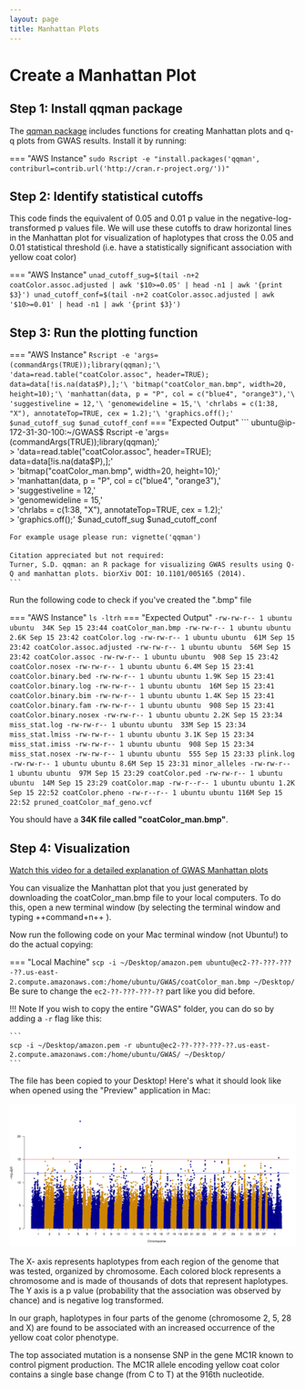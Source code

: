 ```yaml
---
layout: page
title: Manhattan Plots
---
```


Create a Manhattan Plot
=========================

## Step 1: Install qqman package

The [qqman package](https://cran.r-project.org/web/packages/qqman/vignettes/qqman.html) includes functions for creating Manhattan plots and q-q plots from GWAS results. Install it by running:

=== "AWS Instance"
    ```
    sudo Rscript -e "install.packages('qqman', contriburl=contrib.url('http://cran.r-project.org/'))"
    ```

## Step 2: Identify statistical cutoffs

This code finds the equivalent of 0.05 and 0.01 p value in the negative-log-transformed p values file. We will use these cutoffs to draw horizontal lines in the Manhattan plot for visualization of haplotypes that cross the 0.05 and 0.01 statistical threshold (i.e. have a statistically significant association with yellow coat color)

=== "AWS Instance"
    ```
    unad_cutoff_sug=$(tail -n+2 coatColor.assoc.adjusted | awk '$10>=0.05' | head -n1 | awk '{print $3}')
    unad_cutoff_conf=$(tail -n+2 coatColor.assoc.adjusted | awk '$10>=0.01' | head -n1 | awk '{print $3}')
    ```

## Step 3: Run the plotting function

=== "AWS Instance"
    ```
    Rscript -e 'args=(commandArgs(TRUE));library(qqman);'\
    'data=read.table("coatColor.assoc", header=TRUE); data=data[!is.na(data$P),];'\
    'bitmap("coatColor_man.bmp", width=20, height=10);'\
    'manhattan(data, p = "P", col = c("blue4", "orange3"),'\
    'suggestiveline = 12,'\
    'genomewideline = 15,'\
    'chrlabs = c(1:38, "X"), annotateTop=TRUE, cex = 1.2);'\
    'graphics.off();' $unad_cutoff_sug $unad_cutoff_conf
    ```
=== "Expected Output"
    ```
    ubuntu@ip-172-31-30-100:~/GWAS$ Rscript -e 'args=(commandArgs(TRUE));library(qqman);'\
    > 'data=read.table("coatColor.assoc", header=TRUE); data=data[!is.na(data$P),];'\
    > 'bitmap("coatColor_man.bmp", width=20, height=10);'\
    > 'manhattan(data, p = "P", col = c("blue4", "orange3"),'\
    > 'suggestiveline = 12,'\
    > 'genomewideline = 15,'\
    > 'chrlabs = c(1:38, "X"), annotateTop=TRUE, cex = 1.2);'\
    > 'graphics.off();' $unad_cutoff_sug $unad_cutoff_conf

    For example usage please run: vignette('qqman')

    Citation appreciated but not required:
    Turner, S.D. qqman: an R package for visualizing GWAS results using Q-Q and manhattan plots. biorXiv DOI: 10.1101/005165 (2014).
    ```

Run the following code to check if you've created the ".bmp" file

=== "AWS Instance"
    ```
    ls -ltrh
    ```
=== "Expected Output"
    ```
    -rw-rw-r-- 1 ubuntu ubuntu  34K Sep 15 23:44 coatColor_man.bmp
    -rw-rw-r-- 1 ubuntu ubuntu 2.6K Sep 15 23:42 coatColor.log
    -rw-rw-r-- 1 ubuntu ubuntu  61M Sep 15 23:42 coatColor.assoc.adjusted
    -rw-rw-r-- 1 ubuntu ubuntu  56M Sep 15 23:42 coatColor.assoc
    -rw-rw-r-- 1 ubuntu ubuntu  908 Sep 15 23:42 coatColor.nosex
    -rw-rw-r-- 1 ubuntu ubuntu 6.4M Sep 15 23:41 coatColor.binary.bed
    -rw-rw-r-- 1 ubuntu ubuntu 1.9K Sep 15 23:41 coatColor.binary.log
    -rw-rw-r-- 1 ubuntu ubuntu  16M Sep 15 23:41 coatColor.binary.bim
    -rw-rw-r-- 1 ubuntu ubuntu 1.4K Sep 15 23:41 coatColor.binary.fam
    -rw-rw-r-- 1 ubuntu ubuntu  908 Sep 15 23:41 coatColor.binary.nosex
    -rw-rw-r-- 1 ubuntu ubuntu 2.2K Sep 15 23:34 miss_stat.log
    -rw-rw-r-- 1 ubuntu ubuntu  33M Sep 15 23:34 miss_stat.lmiss
    -rw-rw-r-- 1 ubuntu ubuntu 3.1K Sep 15 23:34 miss_stat.imiss
    -rw-rw-r-- 1 ubuntu ubuntu  908 Sep 15 23:34 miss_stat.nosex
    -rw-rw-r-- 1 ubuntu ubuntu  555 Sep 15 23:33 plink.log
    -rw-rw-r-- 1 ubuntu ubuntu 8.6M Sep 15 23:31 minor_alleles
    -rw-rw-r-- 1 ubuntu ubuntu  97M Sep 15 23:29 coatColor.ped
    -rw-rw-r-- 1 ubuntu ubuntu  14M Sep 15 23:29 coatColor.map
    -rw-r--r-- 1 ubuntu ubuntu 1.2K Sep 15 22:52 coatColor.pheno
    -rw-r--r-- 1 ubuntu ubuntu 116M Sep 15 22:52 pruned_coatColor_maf_geno.vcf
    ```

You should have a **34K file called "coatColor_man.bmp"**.


## Step 4: Visualization

[Watch this video for a detailed explanation of GWAS Manhattan plots](https://www.google.com/search?q=how+to+read+a+manhattan+plot&oq=how+to+read+a+manhattan+plot&aqs=chrome..69i57.7911j0j4&sourceid=chrome&ie=UTF-8#kpvalbx=_tXIPX9mmFsmT0PEP64-OkAk26)

You can visualize the Manhattan plot that you just generated by downloading the coatColor_man.bmp file to your local computers. To do this, open a new terminal window (by selecting the terminal window and typing ++command+n++ ).

Now run the following code on your Mac terminal window (not Ubuntu!) to do the actual copying:

=== "Local Machine"
    ```
    scp -i ~/Desktop/amazon.pem ubuntu@ec2-??-???-???-??.us-east-2.compute.amazonaws.com:/home/ubuntu/GWAS/coatColor_man.bmp ~/Desktop/
    ```
Be sure to change the `ec2-??-???-???-??` part like you did before.

!!! Note
    If you wish to copy the entire "GWAS" folder, you can do so by adding a `-r` flag like this:

    ```
    scp -i ~/Desktop/amazon.pem -r ubuntu@ec2-??-???-???-??.us-east-2.compute.amazonaws.com:/home/ubuntu/GWAS/ ~/Desktop/
    ```


The file has been copied to your Desktop! Here's what it should look like when opened using the "Preview" application in Mac:

![](../../images/General_GWAS_coatColor_man.png "Manhattan plot")

The X- axis represents haplotypes from each region of the genome that was tested, organized by chromosome. Each colored block represents a chromosome and is made of thousands of dots that represent haplotypes. The Y axis is a p value (probability that the association was observed by chance) and is negative log transformed.

In our graph, haplotypes in four parts of the genome (chromosome 2, 5, 28 and X) are found to be associated with an increased occurrence of the yellow coat color phenotype.

The top associated mutation is a nonsense SNP in the gene MC1R known to control pigment production. The MC1R allele encoding yellow coat color contains a single base change (from C to T) at the 916th nucleotide.
